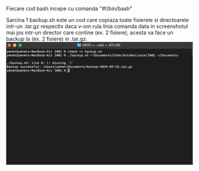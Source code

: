 Fiecare cod bash incepe cu comanda "#!/bin/bash"

Sarcina 1
backup.sh este un cod care copiaza toate fisierele si directoarele intr-un .tar.gz respectiv daca v-om rula linia comanda data in screenshotul mai jos intr-un director care contine (ex. 2 fisiere), acesta va face un backup la (ex. 2 fisiere) in .tar.gz.
![screenshot](image.png)

